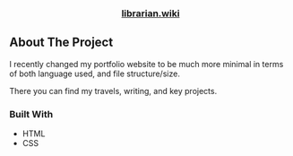 <!-- TITLE SECTION -->
<h3 align="center"><a href="https://librarian.wiki">librarian.wiki</a></h3>

<!-- ABOUT THE PROJECT -->
## About The Project

I recently changed my portfolio website to be much more minimal in terms of both language used, and file structure/size.

There you can find my travels, writing, and key projects.

<!-- TECH STACK -->
### Built With

* HTML
* CSS
